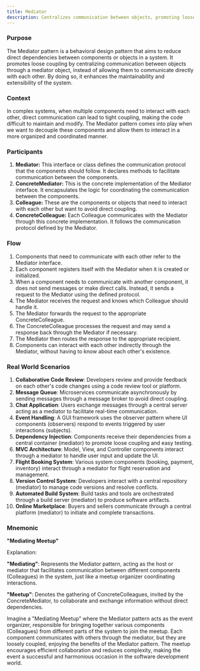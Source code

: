 ```yaml
---
title: Mediator
description: Centralizes communication between objects, promoting loose coupling and simplifying interactions by acting as an intermediary.
---
```


### Purpose

 
The Mediator pattern is a behavioral design pattern that aims to reduce direct dependencies between components or objects in a system. It promotes loose coupling by centralizing communication between objects through a mediator object, instead of allowing them to communicate directly with each other. By doing so, it enhances the maintainability and extensibility of the system.

### Context

 
In complex systems, when multiple components need to interact with each other, direct communication can lead to tight coupling, making the code difficult to maintain and modify. The Mediator pattern comes into play when we want to decouple these components and allow them to interact in a more organized and coordinated manner.

### Participants

1. **Mediator:** This interface or class defines the communication protocol that the components should follow. It declares methods to facilitate communication between the components.
2. **ConcreteMediator:** This is the concrete implementation of the Mediator interface. It encapsulates the logic for coordinating the communication between the components.
3. **Colleague:** These are the components or objects that need to interact with each other but want to avoid direct coupling.
4. **ConcreteColleague:** Each Colleague communicates with the Mediator through this concrete implementation. It follows the communication protocol defined by the Mediator.

### Flow
1. Components that need to communicate with each other refer to the Mediator interface.
2. Each component registers itself with the Mediator when it is created or initialized.
3. When a component needs to communicate with another component, it does not send messages or make direct calls. Instead, it sends a request to the Mediator using the defined protocol.
4. The Mediator receives the request and knows which Colleague should handle it.
5. The Mediator forwards the request to the appropriate ConcreteColleague.
6. The ConcreteColleague processes the request and may send a response back through the Mediator if necessary.
7. The Mediator then routes the response to the appropriate recipient.
8. Components can interact with each other indirectly through the Mediator, without having to know about each other's existence.

### Real World Scenarios

1. **Collaborative Code Review**: Developers review and provide feedback on each other's code changes using a code review tool or platform.
2. **Message Queue**: Microservices communicate asynchronously by sending messages through a message broker to avoid direct coupling.
3. **Chat Application**: Users exchange messages through a central server acting as a mediator to facilitate real-time communication.
4. **Event Handling**: A GUI framework uses the observer pattern where UI components (observers) respond to events triggered by user interactions (subjects).
5. **Dependency Injection**: Components receive their dependencies from a central container (mediator) to promote loose coupling and easy testing.
6. **MVC Architecture**: Model, View, and Controller components interact through a mediator to handle user input and update the UI.
7. **Flight Booking System**: Various system components (booking, payment, inventory) interact through a mediator for flight reservation and management.
8. **Version Control System**: Developers interact with a central repository (mediator) to manage code versions and resolve conflicts.
9. **Automated Build System**: Build tasks and tools are orchestrated through a build server (mediator) to produce software artifacts.
10. **Online Marketplace**: Buyers and sellers communicate through a central platform (mediator) to initiate and complete transactions.

### Mnemonic

**"Mediating Meetup"**

Explanation:

**"Mediating"**: Represents the Mediator pattern, acting as the host or mediator that facilitates communication between different components (Colleagues) in the system, just like a meetup organizer coordinating interactions.

**"Meetup"**: Denotes the gathering of ConcreteColleagues, invited by the ConcreteMediator, to collaborate and exchange information without direct dependencies.

Imagine a "Mediating Meetup" where the Mediator pattern acts as the event organizer, responsible for bringing together various components (Colleagues) from different parts of the system to join the meetup. Each component communicates with others through the mediator, but they are loosely coupled, enjoying the benefits of the Mediator pattern. The meetup encourages efficient collaboration and reduces complexity, making the event a successful and harmonious occasion in the software development world.

